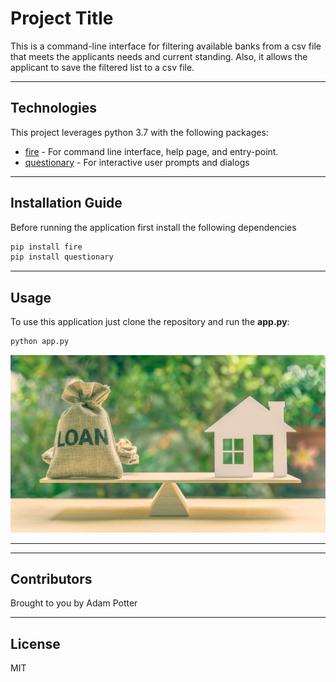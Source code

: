 # Project Title

This is a command-line interface for filtering available banks from a csv file that meets the applicants needs and current standing. Also, it allows the applicant to save the filtered list to a csv file.

---

## Technologies

This project leverages python 3.7 with the following packages:
* [fire](https://github.com/google/python-fire) - For command line interface, help page, and entry-point.
* [questionary](https://github.com/tmbo/questionary) - For interactive user prompts and dialogs

---

## Installation Guide

Before running the application first install the following dependencies 

```python
pip install fire
pip install questionary
```

---

## Usage

To use this application just clone the repository and run the **app.py**:

```python
python app.py
```
![money Bag](https://github.com/adamt602/loan-qualifier/blob/main/images/2-5-loan_image.png)


---

---

## Contributors

Brought to you by Adam Potter

---

## License

MIT